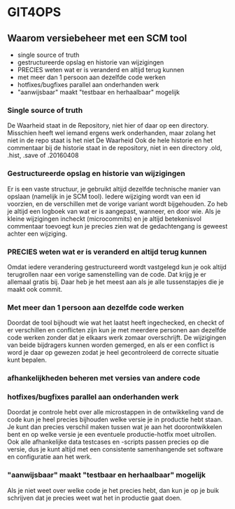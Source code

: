 
[//]: # "purpose: demo file for version control" 
[//]: # "author : Luuk Dijkhuis" 

# GIT4OPS
## Waarom versiebeheer met een SCM tool

- single source of truth
- gestructureerde opslag en historie van wijzigingen
- PRECIES weten wat er is veranderd en altijd terug kunnen
- met meer dan 1 persoon aan dezelfde code werken
- hotfixes/bugfixes parallel aan onderhanden werk 
- "aanwijsbaar" maakt "testbaar en herhaalbaar" mogelijk

### Single source of truth
De Waarheid staat in de Repository, niet hier of daar op een directory.  
Misschien heeft wel iemand ergens werk onderhanden, maar zolang het niet in de repo staat is het niet De Waarheid
Ook de hele historie en het commentaar bij de historie staat in de repository, niet in een directory .old, .hist, .save of .20160408


### Gestructureerde opslag en historie van wijzigingen
Er is een vaste structuur, je gebruikt altijd dezelfde technische manier van opslaan (namelijk in je SCM tool).
Iedere wijziging wordt van een id voorzien, en de verschillen met de vorige variant wordt bijgehouden. Zo heb
je altijd een logboek van wat er is aangepast, wanneer, en door wie. Als je kleine wijzigingen incheckt
(microcommits) en je altijd betekenisvol commentaar toevoegt kun je precies zien wat de gedachtengang is geweest achter een
wijziging.

### PRECIES weten wat er is veranderd en altijd terug kunnen
Omdat iedere verandering gestructureerd wordt vastgelegd kun je ook altijd terugrollen naar een vorige samenstelling van de code.
Dat krijg je er allemaal gratis bij. Daar heb je het meest aan als je alle tussenstapjes die je maakt ook commit.

### Met meer dan 1 persoon aan dezelfde code werken
Doordat de tool bijhoudt wie wat het laatst heeft ingechecked, en checkt of er verschillen en conflicten zijn kun je met meerdere
personen aan dezelfde code werken zonder dat je elkaars werk zomaar overschrijft. De wijzigingen van beide bijdragers 
kunnen worden gemerged, en als er een conflict is word je daar op gewezen zodat je heel gecontroleerd de correcte situatie kunt bepalen.

### afhankelijkheden beheren met versies van andere code


### hotfixes/bugfixes parallel aan onderhanden werk 
Doordat je controle hebt over alle microstappen in de ontwikkeling vand de code kun je heel precies bijhouden  welke versie je in productie hebt staan. Je kunt dan precies verschil maken tussen wat je aan het doorontwikkelen bent en op welke versie je een eventuele productie-hotfix moet  uitrollen. Ook alle afhankelijke data testcases en -scripts passen precies op die versie, dus je kunt altijd met een consistente samenhangende set software en configuratie aan het werk.

### "aanwijsbaar" maakt "testbaar en herhaalbaar" mogelijk
Als je niet weet over welke code je het precies hebt, dan kun je op je buik schrijven dat je precies weet wat het in productie gaat doen.



